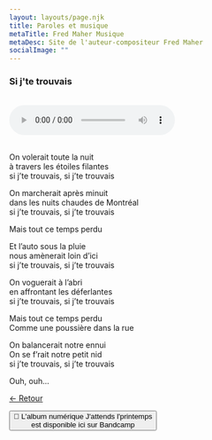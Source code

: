 ```yaml
---
layout: layouts/page.njk
title: Paroles et musique
metaTitle: Fred Maher Musique
metaDesc: Site de l'auteur-compositeur Fred Maher
socialImage: ""
---
```

<style>
*:focus {
    outline: none;
}
</style>

  ### Si j'te trouvais
 <br> 
<audio controls>
  <source src="https://fredmahermusique.com/mp3/si-j-te-trouvais.ogg" type="audio/ogg">
  <source src="https://fredmahermusique.com/mp3/si-j-te-trouvais.mp3" type="audio/mpeg">
Your browser does not support the audio element.
</audio>
<br>
<br>     


On volerait toute la nuit<br>
à travers les étoiles filantes<br>
si j’te trouvais, si j’te trouvais

On marcherait après minuit<br>
dans les nuits chaudes de Montréal<br>
si j’te trouvais, si j’te trouvais

Mais tout ce temps perdu

Et l’auto sous la pluie<br>
nous amènerait loin d’ici<br>
si j’te trouvais, si j’te trouvais

On voguerait à l’abri<br>
en affrontant les déferlantes<br>
si j’te trouvais, si j’te trouvais

Mais tout ce temps perdu<br>
Comme une poussière dans la rue

On balancerait notre ennui<br>
On se f’rait notre petit nid<br>
si j’te trouvais, si j’te trouvais

Ouh, ouh...






[&larr; Retour](/j-attends-l-printemps/index.html#heading-paroles-et-musique) 

<a href="https://fredmahermusique.bandcamp.com"><button class="[ button ] [ font-base text-base weight-bold ]">
          🌱 L'album numérique J'attends l'printemps  <br>est disponible ici sur Bandcamp
        </button></a>